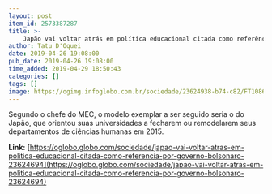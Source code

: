 ```yaml
---
layout: post
item_id: 2573387287
title: >-
    Japão vai voltar atrás em política educacional citada como referência por governo Bolsonaro
author: Tatu D'Oquei
date: 2019-04-26 19:08:00
pub_date: 2019-04-26 19:08:00
time_added: 2019-04-29 18:50:43
categories: []
tags: []
image: https://ogimg.infoglobo.com.br/sociedade/23624938-b74-c82/FT1086A/652/shutterstock_702811003.jpg
---
```


Segundo o chefe do MEC, o modelo exemplar a ser seguido seria o do Japão, que orientou suas universidades a fecharem ou remodelarem seus departamentos de ciências humanas em 2015.

**Link:** [https://oglobo.globo.com/sociedade/japao-vai-voltar-atras-em-politica-educacional-citada-como-referencia-por-governo-bolsonaro-23624694](https://oglobo.globo.com/sociedade/japao-vai-voltar-atras-em-politica-educacional-citada-como-referencia-por-governo-bolsonaro-23624694)

